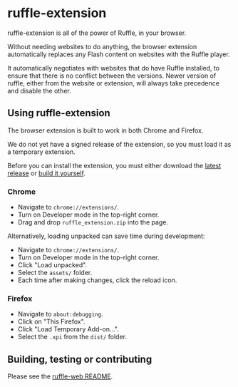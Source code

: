 # ruffle-extension

ruffle-extension is all of the power of Ruffle, in your browser.

Without needing websites to do anything, the browser extension automatically replaces any Flash content on websites with the Ruffle player.

It automatically negotiates with websites that do have Ruffle installed, to ensure that there is no conflict between the versions. Newer version of ruffle, either from the website or extension, will always take precedence and disable the other.

## Using ruffle-extension

The browser extension is built to work in both Chrome and Firefox.

We do not yet have a signed release of the extension, so you must load it as a temporary extension.

Before you can install the extension, you must either download the [latest release](https://github.com/ruffle-rs/ruffle/releases) or [build it yourself](../../README.md).

### Chrome

- Navigate to `chrome://extensions/`.
- Turn on Developer mode in the top-right corner.
- Drag and drop `ruffle_extension.zip` into the page.

Alternatively, loading unpacked can save time during development:

- Navigate to `chrome://extensions/`.
- Turn on Developer mode in the top-right corner.
- Click "Load unpacked".
- Select the `assets/` folder.
- Each time after making changes, click the reload icon.

### Firefox

- Navigate to `about:debugging`.
- Click on "This Firefox".
- Click "Load Temporary Add-on...".
- Select the `.xpi` from the `dist/` folder.

## Building, testing or contributing

Please see the [ruffle-web README](../../README.md).
